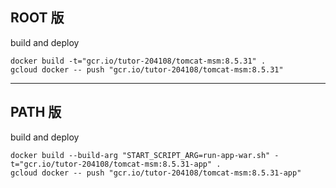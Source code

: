 
## ROOT 版
build and deploy
```
docker build -t="gcr.io/tutor-204108/tomcat-msm:8.5.31" .
gcloud docker -- push "gcr.io/tutor-204108/tomcat-msm:8.5.31"
```

---

## PATH 版
build and deploy
```
docker build --build-arg "START_SCRIPT_ARG=run-app-war.sh" -t="gcr.io/tutor-204108/tomcat-msm:8.5.31-app" .
gcloud docker -- push "gcr.io/tutor-204108/tomcat-msm:8.5.31-app"
```
